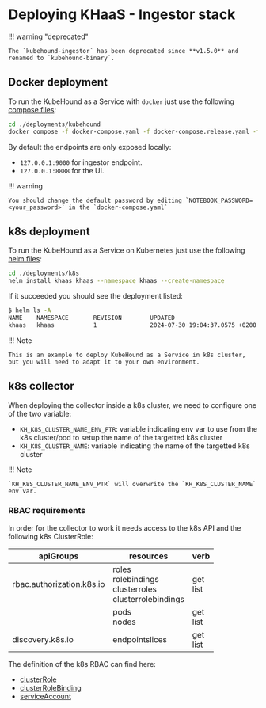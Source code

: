 # Deploying KHaaS - Ingestor stack

!!! warning "deprecated"

    The `kubehound-ingestor` has been deprecated since **v1.5.0** and renamed to `kubehound-binary`.

## Docker deployment

To run the KubeHound as a Service with `docker` just use the following [compose files](https://github.com/DataDog/KubeHound/tree/main/deployments/kubehound):

```bash
cd ./deployments/kubehound
docker compose -f docker-compose.yaml -f docker-compose.release.yaml -f docker-compose.release.ingestor.yaml up -d
```

By default the endpoints are only exposed locally:

- `127.0.0.1:9000` for ingestor endpoint.
- `127.0.0.1:8888` for the UI.

!!! warning

    You should change the default password by editing `NOTEBOOK_PASSWORD=<your_password>` in the `docker-compose.yaml`

## k8s deployment

To run the KubeHound as a Service on Kubernetes just use the following [helm files](https://github.com/DataDog/KubeHound/tree/main/deployments/k8s):

```bash
cd ./deployments/k8s
helm install khaas khaas --namespace khaas --create-namespace
```

If it succeeded you should see the deployment listed:

```bash
$ helm ls -A
NAME    NAMESPACE       REVISION        UPDATED                                 STATUS          CHART              APP VERSION
khaas   khaas           1               2024-07-30 19:04:37.0575 +0200 CEST     deployed        kubehound-0.0.1
```

!!! Note

    This is an example to deploy KubeHound as a Service in k8s cluster, but you will need to adapt it to your own environment.

## k8s collector

When deploying the collector inside a k8s cluster, we need to configure one of the two variable:

- `KH_K8S_CLUSTER_NAME_ENV_PTR`: variable indicating env var to use from the k8s cluster/pod to setup the name of the targetted k8s cluster
- `KH_K8S_CLUSTER_NAME`: variable indicating the name of the targetted k8s cluster

!!! Note

    `KH_K8S_CLUSTER_NAME_ENV_PTR` will overwrite the `KH_K8S_CLUSTER_NAME` env var.

### RBAC requirements

In order for the collector to work it needs access to the k8s API and the following k8s ClusterRole:

| apiGroups                 | resources                                                    | verb        |
| ------------------------- | ------------------------------------------------------------ | ----------- |
| rbac.authorization.k8s.io | roles<br>rolebindings<br>clusterroles<br>clusterrolebindings | get<br>list |
|                           | pods<br>nodes<br>                                            | get<br>list |
| discovery.k8s.io          | endpointslices                                               | get<br>list |

The definition of the k8s RBAC can find here:

- [clusterRole](https://github.com/DataDog/KubeHound/tree/main/deployments/k8s/khaas/templates/cluster_role.yaml)
- [clusterRoleBinding](https://github.com/DataDog/KubeHound/tree/main/deployments/k8s/khaas/templates/cluster_role_binding.yaml)
- [serviceAccount](https://github.com/DataDog/KubeHound/tree/main/deployments/k8s/khaas/templates/service_account.yaml)
